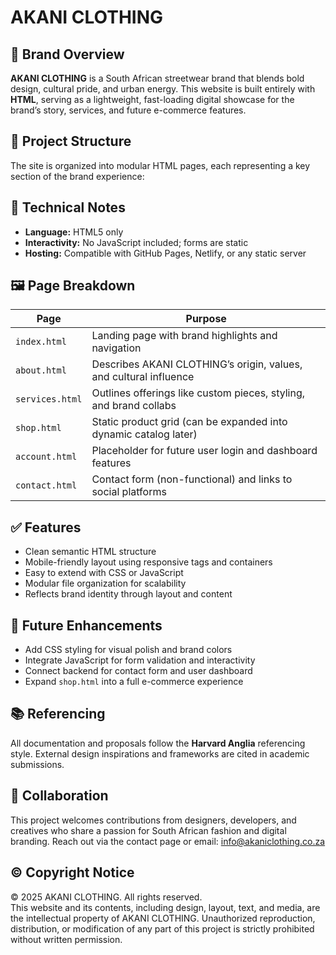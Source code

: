 # AKANI CLOTHING

## 🧵 Brand Overview

**AKANI CLOTHING** is a South African streetwear brand that blends bold design, cultural pride, and urban energy. This website is built entirely with **HTML**, serving as a lightweight, fast-loading digital showcase for the brand’s story, services, and future e-commerce features.

## 📁 Project Structure

The site is organized into modular HTML pages, each representing a key section of the brand experience:

## 🧱 Technical Notes

- **Language:** HTML5 only    
- **Interactivity:** No JavaScript included; forms are static  
- **Hosting:** Compatible with GitHub Pages, Netlify, or any static server  

## 🖼️ Page Breakdown

| Page         | Purpose                                                                 |
|--------------|-------------------------------------------------------------------------|
| `index.html` | Landing page with brand highlights and navigation                       |
| `about.html` | Describes AKANI CLOTHING’s origin, values, and cultural influence       |
| `services.html` | Outlines offerings like custom pieces, styling, and brand collabs   |
| `shop.html`  | Static product grid (can be expanded into dynamic catalog later)        |
| `account.html` | Placeholder for future user login and dashboard features             |
| `contact.html` | Contact form (non-functional) and links to social platforms          |

## ✅ Features

- Clean semantic HTML structure  
- Mobile-friendly layout using responsive tags and containers  
- Easy to extend with CSS or JavaScript  
- Modular file organization for scalability  
- Reflects brand identity through layout and content  

## 🚀 Future Enhancements

- Add CSS styling for visual polish and brand colors  
- Integrate JavaScript for form validation and interactivity  
- Connect backend for contact form and user dashboard  
- Expand `shop.html` into a full e-commerce experience  

## 📚 Referencing

All documentation and proposals follow the **Harvard Anglia** referencing style. External design inspirations and frameworks are cited in academic submissions.

## 🤝 Collaboration

This project welcomes contributions from designers, developers, and creatives who share a passion for South African fashion and digital branding. Reach out via the contact page or email: info@akaniclothing.co.za

## ©️ Copyright Notice

© 2025 AKANI CLOTHING. All rights reserved.  
This website and its contents, including design, layout, text, and media, are the intellectual property of AKANI CLOTHING. Unauthorized reproduction, distribution, or modification of any part of this project is strictly prohibited without written permission.
